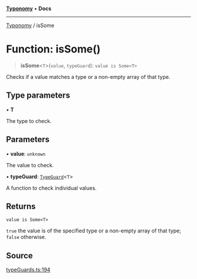 [**Typonomy**](../README.md) • **Docs**

***

[Typonomy](../globals.md) / isSome

# Function: isSome()

> **isSome**\<`T`\>(`value`, `typeGuard`): `value is Some<T>`

Checks if a value matches a type or a non-empty array of that type.

## Type parameters

• **T**

The type to check.

## Parameters

• **value**: `unknown`

The value to check.

• **typeGuard**: [`TypeGuard`](../type-aliases/TypeGuard.md)\<`T`\>

A function to check individual values.

## Returns

`value is Some<T>`

`true` the value is of the specified type or a non-empty array of that type; `false` otherwise.

## Source

[typeGuards.ts:194](https://github.com/softcraft-development/typonomy/blob/c5db2fa8cb85771ae57ef1e5ca7f405fc63a6f0d/src/typeGuards.ts#L194)

